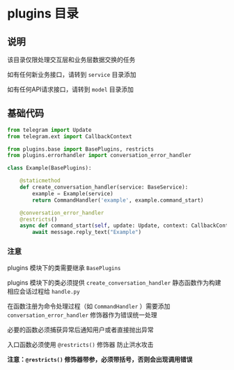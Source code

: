 # plugins 目录

## 说明

该目录仅限处理交互层和业务层数据交换的任务

如有任何新业务接口，请转到 `service` 目录添加

如有任何API请求接口，请转到 `model` 目录添加

## 基础代码

``` python
from telegram import Update
from telegram.ext import CallbackContext

from plugins.base import BasePlugins, restricts
from plugins.errorhandler import conversation_error_handler

class Example(BasePlugins):

    @staticmethod
    def create_conversation_handler(service: BaseService):
        example = Example(service)
        return CommandHandler('example', example.command_start)

    @conversation_error_handler
    @restricts()
    async def command_start(self, update: Update, context: CallbackContext) -> None:
        await message.reply_text("Example")

```

### 注意

plugins 模块下的类需要继承 `BasePlugins`

plugins 模块下的类必须提供 `create_conversation_handler` 静态函数作为构建相应会话过程给 `handle.py`

在函数注册为命令处理过程（如 `CommandHandler` ）需要添加 `conversation_error_handler` 修饰器作为错误统一处理

必要的函数必须捕获异常后通知用户或者直接抛出异常

入口函数必须使用 `@restricts()` 修饰器  防止洪水攻击 

**注意：`@restricts()` 修饰器带参，必须带括号，否则会出现调用错误**

